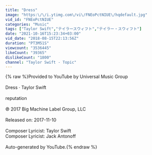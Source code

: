 ```yaml
---
title: "Dress"
image: "https:\/\/i.ytimg.com\/vi\/FNEoPctNIUE\/hqdefault.jpg"
vid_id: "FNEoPctNIUE"
categories: "Music"
tags: ["Taylor Swift","テイラースウィフト","テイラー・スウィフト"]
date: "2021-10-16T15:23:34+03:00"
vid_date: "2018-08-15T22:13:56Z"
duration: "PT3M51S"
viewcount: "3536445"
likeCount: "39365"
dislikeCount: "1800"
channel: "Taylor Swift - Topic"
---
```

{% raw %}Provided to YouTube by Universal Music Group<br /><br />Dress · Taylor Swift<br /><br />reputation<br /><br />℗ 2017 Big Machine Label Group, LLC<br /><br />Released on: 2017-11-10<br /><br />Composer  Lyricist: Taylor Swift<br />Composer  Lyricist: Jack Antonoff<br /><br />Auto-generated by YouTube.{% endraw %}
